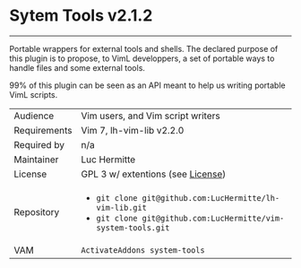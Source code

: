 # Sytem Tools v2.1.2
--------------------

Portable wrappers for external tools and shells. The declared purpose of
this plugin is to propose, to VimL developpers, a set of portable ways
to handle files and some external tools.

99% of this plugin can be seen as an API meant to help us writing
portable VimL scripts.


| | |
|---|---|
| Audience      | Vim users, and Vim script writers |
| Requirements  | Vim 7, lh-vim-lib v2.2.0 |
| Required by   | n/a |
| Maintainer    | Luc Hermitte |
| License       | GPL 3 w/ extentions (see [License](License.md)) |
| Repository    | <ul><li>`git clone git@github.com:LucHermitte/lh-vim-lib.git`</li><li>`git clone git@github.com:LucHermitte/vim-system-tools.git`</li></ul> |
| VAM           | `ActivateAddons system-tools` |
